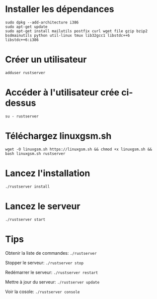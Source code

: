 # Installer les dépendances

```
sudo dpkg --add-architecture i386  
sudo apt-get update  
sudo apt-get install mailutils postfix curl wget file gzip bzip2 bsdmainutils python util-linux tmux lib32gcc1 libstdc++6 libstdc++6:i386
```

# Créer un utilisateur
``
adduser rustserver
``

# Accéder à l'utilisateur crée ci-dessus
``
su - rustserver
``

# Téléchargez linuxgsm.sh
``
wget -O linuxgsm.sh https://linuxgsm.sh && chmod +x linuxgsm.sh && bash linuxgsm.sh rustserver
``

# Lancez l'installation
``
./rustserver install
``


# Lancez le serveur
``
./rustserver start
``

# Tips

Obtenir la liste de commandes: ``./rustserver``

Stopper le serveur: ``./rustserver stop``

Redémarrer le serveur: ``./rustserver restart``

Mettre à jour du serveur: ``./rustserver update``

Voir la cosole: ``./rustserver console``
